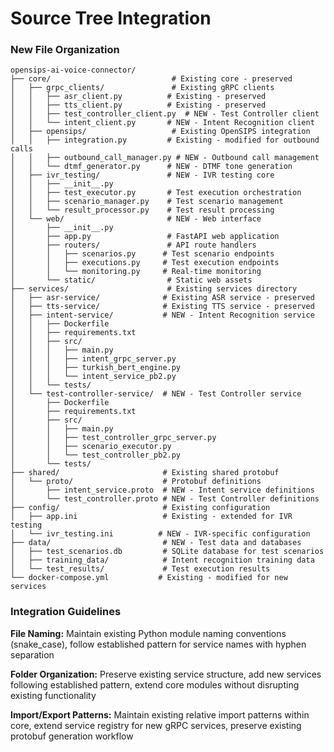 # Source Tree Integration

### New File Organization

```plaintext
opensips-ai-voice-connector/
├── core/                           # Existing core - preserved
│   ├── grpc_clients/               # Existing gRPC clients
│   │   ├── asr_client.py          # Existing - preserved
│   │   ├── tts_client.py          # Existing - preserved
│   │   ├── test_controller_client.py  # NEW - Test Controller client
│   │   └── intent_client.py       # NEW - Intent Recognition client
│   ├── opensips/                   # Existing OpenSIPS integration
│   │   ├── integration.py         # Existing - modified for outbound calls
│   │   ├── outbound_call_manager.py # NEW - Outbound call management
│   │   └── dtmf_generator.py      # NEW - DTMF tone generation
│   ├── ivr_testing/               # NEW - IVR testing core
│   │   ├── __init__.py
│   │   ├── test_executor.py       # Test execution orchestration
│   │   ├── scenario_manager.py    # Test scenario management
│   │   └── result_processor.py    # Test result processing
│   └── web/                       # NEW - Web interface
│       ├── __init__.py
│       ├── app.py                 # FastAPI web application
│       ├── routers/               # API route handlers
│       │   ├── scenarios.py      # Test scenario endpoints
│       │   ├── executions.py     # Test execution endpoints
│       │   └── monitoring.py     # Real-time monitoring
│       └── static/                # Static web assets
├── services/                      # Existing services directory
│   ├── asr-service/              # Existing ASR service - preserved
│   ├── tts-service/              # Existing TTS service - preserved
│   ├── intent-service/           # NEW - Intent Recognition service
│   │   ├── Dockerfile
│   │   ├── requirements.txt
│   │   ├── src/
│   │   │   ├── main.py
│   │   │   ├── intent_grpc_server.py
│   │   │   ├── turkish_bert_engine.py
│   │   │   └── intent_service_pb2.py
│   │   └── tests/
│   └── test-controller-service/  # NEW - Test Controller service
│       ├── Dockerfile
│       ├── requirements.txt
│       ├── src/
│       │   ├── main.py
│       │   ├── test_controller_grpc_server.py
│       │   ├── scenario_executor.py
│       │   └── test_controller_pb2.py
│       └── tests/
├── shared/                       # Existing shared protobuf
│   └── proto/                    # Protobuf definitions
│       ├── intent_service.proto  # NEW - Intent service definitions
│       └── test_controller.proto # NEW - Test Controller definitions
├── config/                       # Existing configuration
│   ├── app.ini                   # Existing - extended for IVR testing
│   └── ivr_testing.ini          # NEW - IVR-specific configuration
├── data/                         # NEW - Test data and databases
│   ├── test_scenarios.db         # SQLite database for test scenarios
│   ├── training_data/            # Intent recognition training data
│   └── test_results/             # Test execution results
└── docker-compose.yml           # Existing - modified for new services
```

### Integration Guidelines
**File Naming:** Maintain existing Python module naming conventions (snake_case), follow established pattern for service names with hyphen separation

**Folder Organization:** Preserve existing service structure, add new services following established pattern, extend core modules without disrupting existing functionality

**Import/Export Patterns:** Maintain existing relative import patterns within core, extend service registry for new gRPC services, preserve existing protobuf generation workflow
